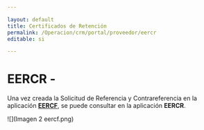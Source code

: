 ```yaml
---

layout: default
title: Certificados de Retención
permalink: /Operacion/crm/portal/proveedor/eercr
editable: si

---
```


# EERCR - 

Una vez creada la Solicitud de Referencia y Contrareferencia en la aplicación [**EERCF**](http://docs.oasiscom.com/Operacion/crm/portal/proveedor/eercf), se puede consultar en la aplicación **EERCR**. 

![](Imagen 2 eercf.png)



